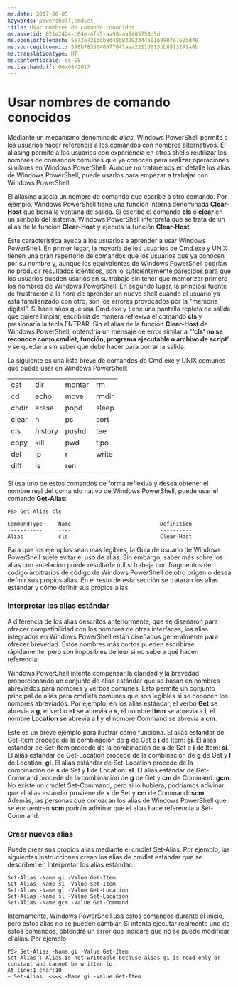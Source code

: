 ```yaml
---
ms.date: 2017-06-05
keywords: powershell,cmdlet
title: Usar nombres de comando conocidos
ms.assetid: 021e2424-c64e-4fa5-aa98-aa6405758d5d
ms.openlocfilehash: 5e72e721bdb9d48684092344a0169907e7e25d40
ms.sourcegitcommit: 598b7835046577841aea2211d613bb8513271a8b
ms.translationtype: HT
ms.contentlocale: es-ES
ms.lasthandoff: 06/08/2017
---
```

# <a name="using-familiar-command-names"></a>Usar nombres de comando conocidos
Mediante un mecanismo denominado *alias*, Windows PowerShell permite a los usuarios hacer referencia a los comandos con nombres alternativos. El aliasing permite a los usuarios con experiencia en otros shells reutilizar los nombres de comandos comunes que ya conocen para realizar operaciones similares en Windows PowerShell. Aunque no trataremos en detalle los alias de Windows PowerShell, puede usarlos para empezar a trabajar con Windows PowerShell.

El aliasing asocia un nombre de comando que escribe a otro comando. Por ejemplo, Windows PowerShell tiene una función interna denominada **Clear-Host** que borra la ventana de salida. Si escribe el comando **cls** o **clear** en un símbolo del sistema, Windows PowerShell interpreta que se trata de un alias de la función **Clear-Host** y ejecuta la función **Clear-Host**.

Esta característica ayuda a los usuarios a aprender a usar Windows PowerShell. En primer lugar, la mayoría de los usuarios de Cmd.exe y UNIX tienen una gran repertorio de comandos que los usuarios que ya conocen por su nombre y, aunque los equivalentes de Windows PowerShell podrían no producir resultados idénticos, son lo suficientemente parecidos para que los usuarios pueden usarlos en su trabajo sin tener que memorizar primero los nombres de Windows PowerShell. En segundo lugar, la principal fuente de frustración a la hora de aprender un nuevo shell cuando el usuario ya está familiarizado con otro, son los errores provocados por la "memoria digital". Si hace años que usa Cmd.exe y tiene una pantalla repleta de salida que quiere limpiar, escribiría de manera reflexiva el comando **cls** y presionaría la tecla ENTRAR. Sin el alias de la función **Clear-Host** de Windows PowerShell, obtendría un mensaje de error similar a "**'cls' no se reconoce como cmdlet, función, programa ejecutable o archivo de script**" y se quedaría sin saber qué debe hacer para borrar la salida.

La siguiente es una lista breve de comandos de Cmd.exe y UNIX comunes que puede usar en Windows PowerShell:

|||||
|-|-|-|-|
|cat|dir|montar|rm|
|cd|echo|move|rmdir|
|chdir|erase|popd|sleep|
|clear|h|ps|sort|
|cls|history|pushd|tee|
|copy|kill|pwd|tipo|
|del|lp|r|write|
|diff|ls|ren||

Si usa uno de estos comandos de forma reflexiva y desea obtener el nombre real del comando nativo de Windows PowerShell, puede usar el comando **Get-Alias**:

```
PS> Get-Alias cls

CommandType     Name                            Definition
-----------     ----                            ----------
Alias           cls                             Clear-Host
```

Para que los ejemplos sean más legibles, la Guía de usuario de Windows PowerShell suele evitar el uso de alias. Sin embargo, saber más sobre los alias con antelación puede resultarle útil si trabaja con fragmentos de código arbitrarios de código de Windows PowerShell de otro origen o desea definir sus propios alias. En el resto de esta sección se tratarán los alias estándar y cómo definir sus propios alias.

### <a name="interpreting-standard-aliases"></a>Interpretar los alias estándar
A diferencia de los alias descritos anteriormente, que se diseñaron para ofrecer compatibilidad con los nombres de otras interfaces, los alias integrados en Windows PowerShell están diseñados generalmente para ofrecer brevedad. Estos nombres más cortos pueden escribirse rápidamente, pero son imposibles de leer si no sabe a qué hacen referencia.

Windows PowerShell intenta compensar la claridad y la brevedad proporcionando un conjunto de alias estándar que se basan en nombres abreviados para nombres y verbos comunes. Esto permite un conjunto principal de alias para cmdlets comunes que son legibles si se conocen los nombres abreviados. Por ejemplo, en los alias estándar, el verbo **Get** se abrevia a **g**, el verbo **et** se abrevia a **s**, el nombre **Item** se abrevia a **i**, el nombre **Location** se abrevia a **l** y el nombre Command se abrevia a **cm**.

Este es un breve ejemplo para ilustrar cómo funciona. El alias estándar de Get-Item procede de la combinación de **g** de Get e **i** de Item: **gi**. El alias estándar de Set-Item procede de la combinación de **s** de Set e **i** de Item: **si**. El alias estándar de Get-Location procede de la combinación de **g** de Get y **l** de Location: **gl**. El alias estándar de Set-Location procede de la combinación de **s** de Set y **l** de Location: **sl**. El alias estándar de Get-Command procede de la combinación de **g** de Get y **cm** de Command: **gcm**. No existe un cmdlet Set-Command, pero si lo hubiera, podríamos adivinar que el alias estándar proviene de **s** de Set y **cm** de Command: **scm**. Además, las personas que conozcan los alias de Windows PowerShell que se encuentren **scm** podrán adivinar que el alias hace referencia a Set-Command.

### <a name="creating-new-aliases"></a>Crear nuevos alias
Puede crear sus propios alias mediante el cmdlet Set-Alias. Por ejemplo, las siguientes instrucciones crean los alias de cmdlet estándar que se describen en Interpretar los alias estándar:

```
Set-Alias -Name gi -Value Get-Item
Set-Alias -Name si -Value Set-Item
Set-Alias -Name gl -Value Get-Location
Set-Alias -Name sl -Value Set-Location
Set-Alias -Name gcm -Value Get-Command
```

Internamente, Windows PowerShell usa estos comandos durante el inicio, pero estos alias no se pueden cambiar. Si intenta ejecutar realmente uno de estos comandos, obtendrá un error que indicará que no se puede modificar el alias. Por ejemplo:

```
PS> Set-Alias -Name gi -Value Get-Item
Set-Alias : Alias is not writeable because alias gi is read-only or constant and cannot be written to.
At line:1 char:10
+ Set-Alias  <<<< -Name gi -Value Get-Item
```

